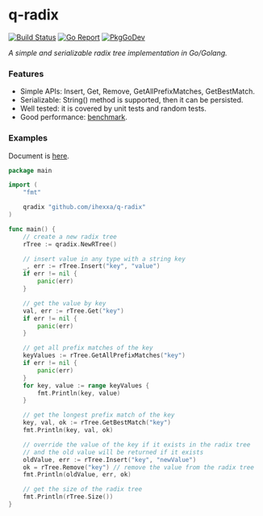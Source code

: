# q-radix

[![Build Status](https://travis-ci.org/ihexxa/q-radix.svg?branch=master)](https://travis-ci.org/ihexxa/q-radix)
[![Go Report](https://goreportcard.com/badge/github.com/ihexxa/q-radix)](https://goreportcard.com/report/github.com/ihexxa/q-radix)
[![PkgGoDev](https://pkg.go.dev/badge/github.com/ihexxa/q-radix)](https://pkg.go.dev/github.com/ihexxa/q-radix)

_A simple and serializable radix tree implementation in Go/Golang._

### Features

- Simple APIs: Insert, Get, Remove, GetAllPrefixMatches, GetBestMatch.
- Serializable: String() method is supported, then it can be persisted.
- Well tested: it is covered by unit tests and random tests.
- Good performance: [benchmark](https://github.com/ihexxa/radix-bench).

### Examples

Document is [here](https://pkg.go.dev/github.com/ihexxa/q-radix).

```go
package main

import (
	"fmt"

	qradix "github.com/ihexxa/q-radix"
)

func main() {
	// create a new radix tree
	rTree := qradix.NewRTree()

	// insert value in any type with a string key
	_, err := rTree.Insert("key", "value")
	if err != nil {
		panic(err)
	}

	// get the value by key
	val, err := rTree.Get("key")
	if err != nil {
		panic(err)
	}

	// get all prefix matches of the key
	keyValues := rTree.GetAllPrefixMatches("key")
	if err != nil {
		panic(err)
	}
	for key, value := range keyValues {
		fmt.Println(key, value)
	}

	// get the longest prefix match of the key
	key, val, ok := rTree.GetBestMatch("key")
	fmt.Println(key, val, ok)

	// override the value of the key if it exists in the radix tree
	// and the old value will be returned if it exists
	oldValue, err := rTree.Insert("key", "newValue")
	ok = rTree.Remove("key") // remove the value from the radix tree
	fmt.Println(oldValue, err, ok)

	// get the size of the radix tree
	fmt.Println(rTree.Size())
}

```
